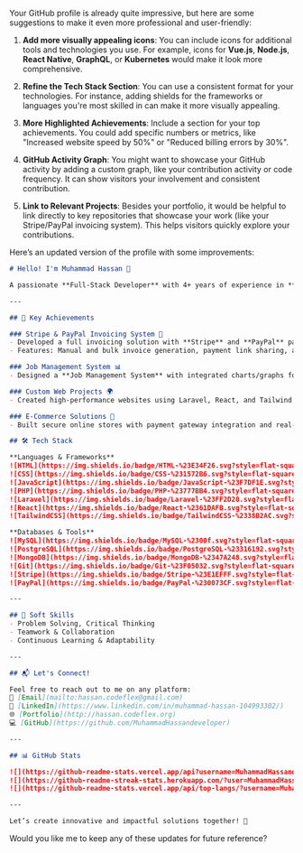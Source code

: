 Your GitHub profile is already quite impressive, but here are some suggestions to make it even more professional and user-friendly:

1. **Add more visually appealing icons**: You can include icons for additional tools and technologies you use. For example, icons for **Vue.js**, **Node.js**, **React Native**, **GraphQL**, or **Kubernetes** would make it look more comprehensive.

2. **Refine the Tech Stack Section**: You can use a consistent format for your technologies. For instance, adding shields for the frameworks or languages you're most skilled in can make it more visually appealing.

3. **More Highlighted Achievements**: Include a section for your top achievements. You could add specific numbers or metrics, like "Increased website speed by 50%" or "Reduced billing errors by 30%".

4. **GitHub Activity Graph**: You might want to showcase your GitHub activity by adding a custom graph, like your contribution activity or code frequency. It can show visitors your involvement and consistent contribution.

5. **Link to Relevant Projects**: Besides your portfolio, it would be helpful to link directly to key repositories that showcase your work (like your Stripe/PayPal invoicing system). This helps visitors quickly explore your contributions.

Here’s an updated version of the profile with some improvements:

```markdown
# Hello! I'm Muhammad Hassan 👋

A passionate **Full-Stack Developer** with 4+ years of experience in **HTML, CSS, Bootstrap, Tailwind CSS, JavaScript, jQuery, React JS, PHP, Laravel**, and working with databases like **MySQL, PostgreSQL**, and **MongoDB**. I specialize in building dynamic, scalable, and efficient web applications that are tailored to business needs.

---

## 💼 Key Achievements

### Stripe & PayPal Invoicing System 🚀
- Developed a full invoicing solution with **Stripe** and **PayPal** payment integrations.  
- Features: Manual and bulk invoice generation, payment link sharing, and invoice cancellation.

### Job Management System 📊
- Designed a **Job Management System** with integrated charts/graphs for task progress and weekly reports.

### Custom Web Projects 🌍
- Created high-performance websites using Laravel, React, and Tailwind CSS, focusing on UX/UI.

### E-Commerce Solutions 🛒
- Built secure online stores with payment gateway integration and real-time inventory management.

## 🛠️ Tech Stack

**Languages & Frameworks**  
![HTML](https://img.shields.io/badge/HTML-%23E34F26.svg?style=flat-square&logo=html5&logoColor=white)  
![CSS](https://img.shields.io/badge/CSS-%231572B6.svg?style=flat-square&logo=css3&logoColor=white)  
![JavaScript](https://img.shields.io/badge/JavaScript-%23F7DF1E.svg?style=flat-square&logo=javascript&logoColor=black)  
![PHP](https://img.shields.io/badge/PHP-%23777BB4.svg?style=flat-square&logo=php&logoColor=white)  
![Laravel](https://img.shields.io/badge/Laravel-%23FF2D20.svg?style=flat-square&logo=laravel&logoColor=white)  
![React](https://img.shields.io/badge/React-%2361DAFB.svg?style=flat-square&logo=react&logoColor=black)  
![TailwindCSS](https://img.shields.io/badge/TailwindCSS-%2338B2AC.svg?style=flat-square&logo=tailwind-css&logoColor=white)

**Databases & Tools**  
![MySQL](https://img.shields.io/badge/MySQL-%2300f.svg?style=flat-square&logo=mysql&logoColor=white)  
![PostgreSQL](https://img.shields.io/badge/PostgreSQL-%23316192.svg?style=flat-square&logo=postgresql&logoColor=white)  
![MongoDB](https://img.shields.io/badge/MongoDB-%2347A248.svg?style=flat-square&logo=mongodb&logoColor=white)  
![Git](https://img.shields.io/badge/Git-%23F05032.svg?style=flat-square&logo=git&logoColor=white)  
![Stripe](https://img.shields.io/badge/Stripe-%23E1EFFF.svg?style=flat-square&logo=stripe&logoColor=blue)  
![PayPal](https://img.shields.io/badge/PayPal-%230073CF.svg?style=flat-square&logo=paypal&logoColor=white)

---

## 🌟 Soft Skills  
- Problem Solving, Critical Thinking  
- Teamwork & Collaboration  
- Continuous Learning & Adaptability

---

## 📬 Let's Connect!

Feel free to reach out to me on any platform:  
📧 [Email](mailto:hassan.codeflex@gmail.com)  
💼 [LinkedIn](https://www.linkedin.com/in/muhammad-hassan-104993302/)  
🌐 [Portfolio](http://hassan.codeflex.org)  
💻 [GitHub](https://github.com/MuhammadHassandeveloper)

---

## 📊 GitHub Stats

![](https://github-readme-stats.vercel.app/api?username=MuhammadHassandeveloper&theme=vue-dark&hide_border=false&include_all_commits=true&count_private=true)  
![](https://github-readme-streak-stats.herokuapp.com/?user=MuhammadHassandeveloper&theme=vue-dark&hide_border=false)  
![](https://github-readme-stats.vercel.app/api/top-langs/?username=MuhammadHassandeveloper&theme=vue-dark&hide_border=false&include_all_commits=true&count_private=true&layout=compact)

---

Let’s create innovative and impactful solutions together! 🚀
```

Would you like me to keep any of these updates for future reference?
